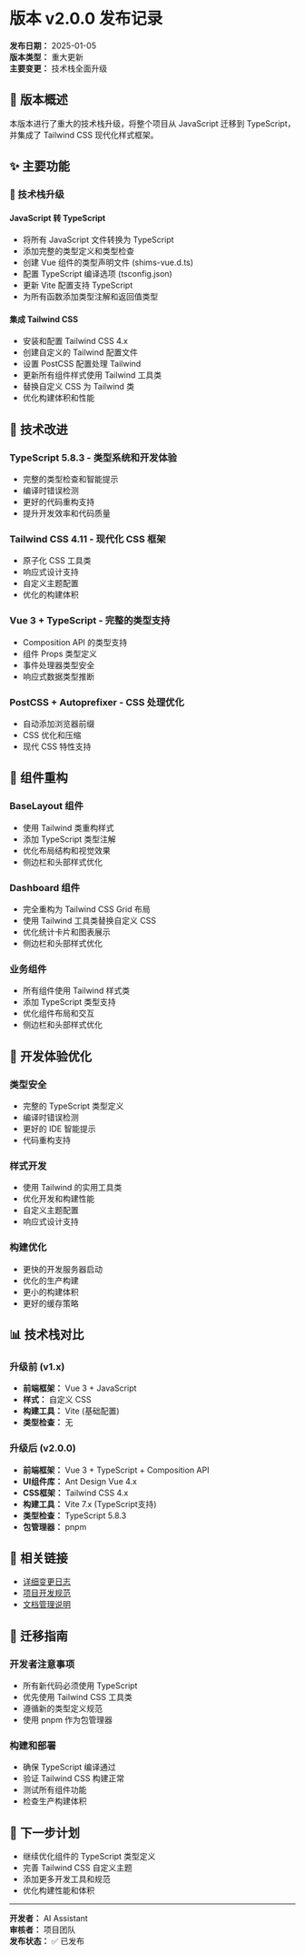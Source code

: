 # 版本 v2.0.0 发布记录

**发布日期：** 2025-01-05  
**版本类型：** 重大更新  
**主要变更：** 技术栈全面升级

## 🎯 版本概述
本版本进行了重大的技术栈升级，将整个项目从 JavaScript 迁移到 TypeScript，并集成了 Tailwind CSS 现代化样式框架。

## ✨ 主要功能

### 🔧 技术栈升级

#### **JavaScript 转 TypeScript**
- 将所有 JavaScript 文件转换为 TypeScript
- 添加完整的类型定义和类型检查
- 创建 Vue 组件的类型声明文件 (shims-vue.d.ts)
- 配置 TypeScript 编译选项 (tsconfig.json)
- 更新 Vite 配置支持 TypeScript
- 为所有函数添加类型注解和返回值类型

#### **集成 Tailwind CSS**
- 安装和配置 Tailwind CSS 4.x
- 创建自定义的 Tailwind 配置文件
- 设置 PostCSS 配置处理 Tailwind
- 更新所有组件样式使用 Tailwind 工具类
- 替换自定义 CSS 为 Tailwind 类
- 优化构建体积和性能

## 🔧 技术改进

### **TypeScript 5.8.3** - 类型系统和开发体验
- 完整的类型检查和智能提示
- 编译时错误检测
- 更好的代码重构支持
- 提升开发效率和代码质量

### **Tailwind CSS 4.11** - 现代化 CSS 框架
- 原子化 CSS 工具类
- 响应式设计支持
- 自定义主题配置
- 优化的构建体积

### **Vue 3 + TypeScript** - 完整的类型支持
- Composition API 的类型支持
- 组件 Props 类型定义
- 事件处理器类型安全
- 响应式数据类型推断

### **PostCSS + Autoprefixer** - CSS 处理优化
- 自动添加浏览器前缀
- CSS 优化和压缩
- 现代 CSS 特性支持

## 📁 组件重构

### **BaseLayout 组件**
- 使用 Tailwind 类重构样式
- 添加 TypeScript 类型注解
- 优化布局结构和视觉效果
- 侧边栏和头部样式优化

### **Dashboard 组件**
- 完全重构为 Tailwind CSS Grid 布局
- 使用 Tailwind 工具类替换自定义 CSS
- 优化统计卡片和图表展示
- 侧边栏和头部样式优化

### **业务组件**
- 所有组件使用 Tailwind 样式类
- 添加 TypeScript 类型支持
- 优化组件布局和交互
- 侧边栏和头部样式优化

## 🎯 开发体验优化

### **类型安全**
- 完整的 TypeScript 类型定义
- 编译时错误检测
- 更好的 IDE 智能提示
- 代码重构支持

### **样式开发**
- 使用 Tailwind 的实用工具类
- 优化开发和构建性能
- 自定义主题配置
- 响应式设计支持

### **构建优化**
- 更快的开发服务器启动
- 优化的生产构建
- 更小的构建体积
- 更好的缓存策略

## 📊 技术栈对比

### 升级前 (v1.x)
- **前端框架：** Vue 3 + JavaScript
- **样式：** 自定义 CSS
- **构建工具：** Vite (基础配置)
- **类型检查：** 无

### 升级后 (v2.0.0)
- **前端框架：** Vue 3 + TypeScript + Composition API
- **UI组件库：** Ant Design Vue 4.x
- **CSS框架：** Tailwind CSS 4.x
- **构建工具：** Vite 7.x (TypeScript支持)
- **类型检查：** TypeScript 5.8.3
- **包管理器：** pnpm

## 🔗 相关链接
- [详细变更日志](../changelogs/2025/01/2025-01-05.md)
- [项目开发规范](../RULES.md)
- [文档管理说明](../README.md)

## 🚀 迁移指南

### 开发者注意事项
- 所有新代码必须使用 TypeScript
- 优先使用 Tailwind CSS 工具类
- 遵循新的类型定义规范
- 使用 pnpm 作为包管理器

### 构建和部署
- 确保 TypeScript 编译通过
- 验证 Tailwind CSS 构建正常
- 测试所有组件功能
- 检查生产构建体积

## 🔮 下一步计划
- 继续优化组件的 TypeScript 类型定义
- 完善 Tailwind CSS 自定义主题
- 添加更多开发工具和规范
- 优化构建性能和体积

---

**开发者：** AI Assistant  
**审核者：** 项目团队  
**发布状态：** ✅ 已发布 